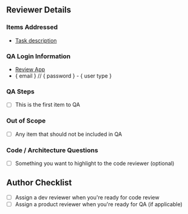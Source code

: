## Reviewer Details
<!-- If you're unsure what to include below review the [LPL Pull Request Guidelines](https://github.com/LaunchPadLab/opex-public/blob/master/gists/pull-request-guidelines.md) -->


### Items Addressed
- [Task description](www.asanatask.com)

<!-- Remember to add a link to this PR in the comments for each task. -->

### QA Login Information
- [Review App](www.reviewapp.com)
- { email } // { password } - { user type }

<!-- Include any extra instructions for login if applicable. -->

### QA Steps
- [ ] This is the first item to QA

### Out of Scope
- [ ] Any item that should not be included in QA

### Code / Architecture Questions
- [ ] Something you want to highlight to the code reviewer (optional)

## Author Checklist
- [ ] Assign a dev reviewer when you're ready for code review
- [ ] Assign a product reviewer when you're ready for QA (if applicable)
